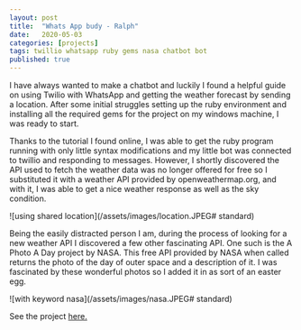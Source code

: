 ```yaml
---
layout: post
title:  "Whats App budy - Ralph"
date:   2020-05-03 
categories: [projects]
tags: twillio whatsapp ruby gems nasa chatbot bot
published: true
---
```

I have always wanted to make a chatbot and luckily I found a helpful guide on using Twilio with WhatsApp and getting the weather forecast by sending a location.  After some initial struggles setting up the ruby environment and installing all the required gems for the project on my windows machine, I was ready to start.  

Thanks to the tutorial I found online, I was able to get the ruby program running with only little syntax modifications and my little bot was connected to twillio and responding to messages. However, I shortly discovered the API used to fetch the weather data was no longer offered for free so I substituted it with a weather API provided by openweathermap.org, and with it, I was able to get a nice weather response as well as the sky condition. 

![using shared location](/assets/images/location.JPEG# standard)

Being the easily distracted person I am, during the process of looking for a new weather API I discovered a few other fascinating API. One such is the A Photo A Day project by NASA. This free API provided by NASA when called returns the photo of the day of outer space and a description of it. I was fascinated by these wonderful photos so I added it in as sort of an easter egg. 

![with keyword nasa](/assets/images/nasa.JPEG# standard)

See the project <a href="https://github.com/TheTh1rd/ruby-whatsapp-bots">here.</a>
